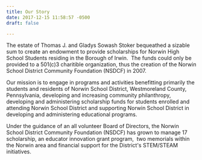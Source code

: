 ```yaml
---
title: Our Story
date: 2017-12-15 11:58:57 -0500
draft: false

---
```

The estate of Thomas J. and Gladys Sowash Stoker bequeathed a sizable sum to create an endowment to provide scholarships for Norwin High School Students residing in the Borough of Irwin.  The funds could only be provided to a 501(c)3 charitible organization, thus the creation of the Norwin School District Community Foundation (NSDCF) in 2007.

Our mission is to engage in programs and activities benefitting primarily the students and residents of Norwin School District, Westmoreland County, Pennsylvania, developing and increasing community philanthropy, developing and administering scholarship funds for students enrolled and attending Norwin School District and supporting Norwin School District in developing and administering educational programs.

Under the guidance of an all volunteer Board of Directors, the Norwin School District Community Foundation (NSDCF) has grown to manage 17 scholarship, an educator innovation grant program,  two memorials within the Norwin area and financial support for the District's STEM/STEAM initiatives.